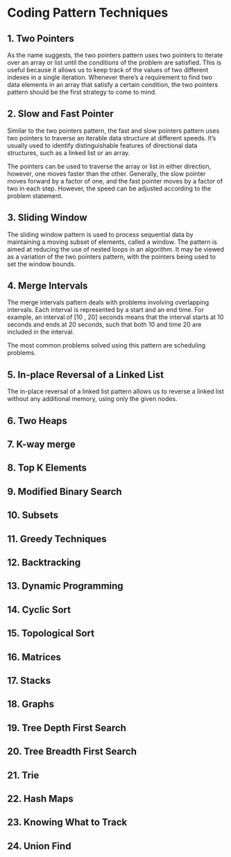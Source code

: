 # Coding Pattern Techniques

## 1. Two Pointers
As the name suggests, the two pointers pattern uses two pointers 
to iterate over an array or list until the conditions of the problem are satisfied. 
This is useful because it allows us to keep track of the values of two different indexes in a single iteration. 
Whenever there’s a requirement to find two data elements in an array that satisfy a certain condition, 
the two pointers pattern should be the first strategy to come to mind.

## 2. Slow and Fast Pointer
Similar to the two pointers pattern, the fast and slow pointers pattern uses two pointers to traverse an iterable data structure at different speeds. It’s usually used to identify distinguishable features of directional data structures, 
such as a linked list or an array.

The pointers can be used to traverse the array or list in either direction, however, one moves faster than the other. Generally, the slow pointer moves forward by a factor of one, and the fast pointer moves by a factor of two in each step. However, the speed can be adjusted according to the problem statement.

## 3. Sliding Window
The sliding window pattern is used to process sequential data by maintaining a moving subset of elements, called a window. 
The pattern is aimed at reducing the use of nested loops in an algorithm. It may be viewed as a variation of the two pointers pattern, with the pointers being used to set the window bounds.

## 4. Merge Intervals

The merge intervals pattern deals with problems involving overlapping intervals. 
Each interval is represented by a start and an end time. For example, an interval of
[10 , 20] seconds means that the interval starts at 10 seconds and ends at 20 seconds, such that both
10 and time 20 are included in the interval.

The most common problems solved using this pattern are scheduling problems.

## 5. In-place Reversal of a Linked List
The in-place reversal of a linked list pattern allows us to reverse a linked list without any additional memory, using only the given nodes.

## 6. Two Heaps

## 7. K-way merge

## 8. Top K Elements

## 9. Modified Binary Search

## 10. Subsets

## 11. Greedy Techniques

## 12. Backtracking

## 13. Dynamic Programming

## 14. Cyclic Sort

## 15. Topological Sort

## 16. Matrices

## 17. Stacks

## 18. Graphs

## 19. Tree Depth First Search

## 20. Tree Breadth First Search

## 21. Trie

## 22. Hash Maps

## 23. Knowing What to Track

## 24. Union Find
